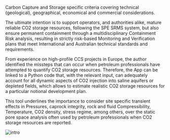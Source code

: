 Carbon Capture and Storage specific criteria covering technical (geological), geographical, economical and commercial considerations.

The ultimate intention is to support operators, and authorities alike, mature reliable CO2 storage resources, following the SPE SRMS system, but also ensure permanent containment through a multidisciplinary Containment Risk analysis, resulting in strictly risk-based Monitoring and Verification plans that meet International and Australian technical standards and requirements.

From experience on high-profile CCS projects in Europe, the author identified the missteps that can occur when petroleum professionals have attempted to quantify CO2 storage resources. Therefore, the App can be linked to a Python code that, with the relevant input, can adequately account for all dynamic aspects of CO2 injection into saline aquifers or depleted fields, which allows to estimate realistic CO2 storage resources for a particular notional development plan.

This tool underlines the importance to consider site specific transient effects in Pressures, caprock integrity, rock and fluid Compressibility, Temperature, CO2 density, stress regime, among others, over the static pore space analysis often used by petroleum professionals when CO2 storage resources are reported.

![intro](https://user-images.githubusercontent.com/90485713/142442857-9c6b0741-88ba-4033-a2e6-925436b1c562.PNG)
